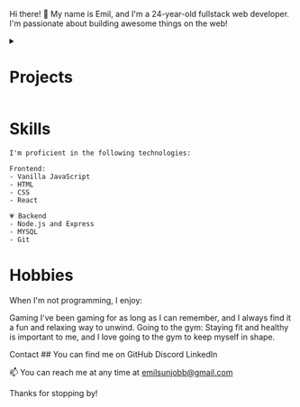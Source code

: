 Hi there! 👋
My name is Emil, and I'm a 24-year-old fullstack web developer. I'm passionate about building awesome things on the web!

<details>
<summary><h1>Projects</h1></summary>

## Twitter clone
a static webpage that looks like Twitter, but without any of the functionality

## Chatbot
a simple chatbot using vanilla JavaScript for the frontend and Node.js with Express and OpenAI for the backend

## Personal portfolio
a personal portfolio website using React for the frontend and Sanity CMS for the backend
</details>

# Skills
`````
I'm proficient in the following technologies:

Frontend: 
- Vanilla JavaScript
- HTML
- CSS
- React

💗 Backend 
- Node.js and Express
- MYSQL
- Git
`````
# Hobbies
When I'm not programming, I enjoy:

Gaming
I've been gaming for as long as I can remember, and I always find it a fun and relaxing way to unwind.
Going to the gym: Staying fit and healthy is important to me, and I love going to the gym to keep myself in shape.

Contact ## 
You can find me on 
GitHub
Discord 
LinkedIn

📫 You can reach me at any time at emilsunjobb@gmail.com

Thanks for stopping by!


<!---
EmilSunden/EmilSunden is a ✨ special ✨ repository because its `README.md` (this file) appears on your GitHub profile.
You can click the Preview link to take a look at your changes.
--->
